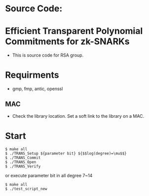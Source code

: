 # Source Code: 

# Efficient Transparent Polynomial Commitments for zk-SNARKs
- This is source code for RSA group.

# Requirments
- gmp, fmp, antic, openssl
## MAC
- Check the library location. Set a soft link to the library on a MAC.

# Start
```
$ make all
$ ./TRANS_Setup ${parameter bit} ${$$log(degree)=\mu$$}
$ ./TRANS_Commit
$ ./TRANS_Open
$ ./TRANS_Verify 
```
or execute parameter bit in all degree 7~14
```
$ make all
$ ./test_script_new
```

